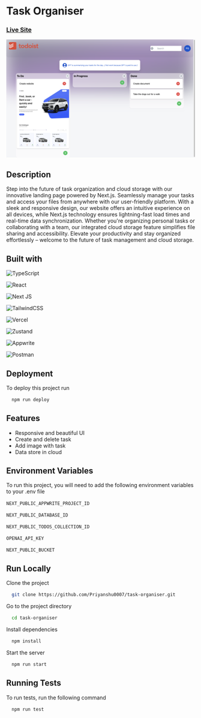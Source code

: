 
# Task Organiser 

### [Live Site](https://task-organiser-btym75cab-priyanshu0007.vercel.app/)

![scre](https://github.com/Priyanshu0007/task-organiser/blob/main/public/task.png?raw=true "Optional title")


## Description

Step into the future of task organization and cloud storage with our innovative landing page powered by Next.js. Seamlessly manage your tasks and access your files from anywhere with our user-friendly platform. With a sleek and responsive design, our website offers an intuitive experience on all devices, while Next.js technology ensures lightning-fast load times and real-time data synchronization. Whether you're organizing personal tasks or collaborating with a team, our integrated cloud storage feature simplifies file sharing and accessibility. Elevate your productivity and stay organized effortlessly – welcome to the future of task management and cloud storage.
## Built with

![TypeScript](https://img.shields.io/badge/typescript-%23007ACC.svg?style=flat-square&logo=typescript&logoColor=white)

![React](https://img.shields.io/badge/react-%2320232a.svg?style=flat-square&logo=react&logoColor=%2361DAFB)

![Next JS](https://img.shields.io/badge/Next-black?style=flat-square&logo=next.js&logoColor=white)

![TailwindCSS](https://img.shields.io/badge/tailwindcss-%2338B2AC.svg?style=flat-square&logo=tailwind-css&logoColor=white)

![Vercel](https://img.shields.io/badge/vercel-%23000000.svg?style=flat-square&logo=vercel&logoColor=white)

![Zustand](https://img.shields.io/badge/zustand-%23000000.svg?style=flat-square&logo=zustand&logoColor=white)

![Appwrite](https://img.shields.io/badge/appwrite-%23000000.svg?style=flat-square&logo=appwrite&logoColor=white)

![Postman](https://img.shields.io/badge/Postman-FF6C37?style=flat-square&logo=postman&logoColor=white)





## Deployment

To deploy this project run

```bash
  npm run deploy
```


## Features

- Responsive and beautiful UI
- Create and delete task 
- Add image with task
- Data store in cloud


## Environment Variables

To run this project, you will need to add the following environment variables to your .env file

`NEXT_PUBLIC_APPWRITE_PROJECT_ID`

`NEXT_PUBLIC_DATABASE_ID`

`NEXT_PUBLIC_TODOS_COLLECTION_ID`

`OPENAI_API_KEY`

`NEXT_PUBLIC_BUCKET`



## Run Locally

Clone the project

```bash
  git clone https://github.com/Priyanshu0007/task-organiser.git
```

Go to the project directory

```bash
  cd task-organiser 
```

Install dependencies

```bash
  npm install
```

Start the server

```bash
  npm run start
```


## Running Tests

To run tests, run the following command

```bash
  npm run test
```

